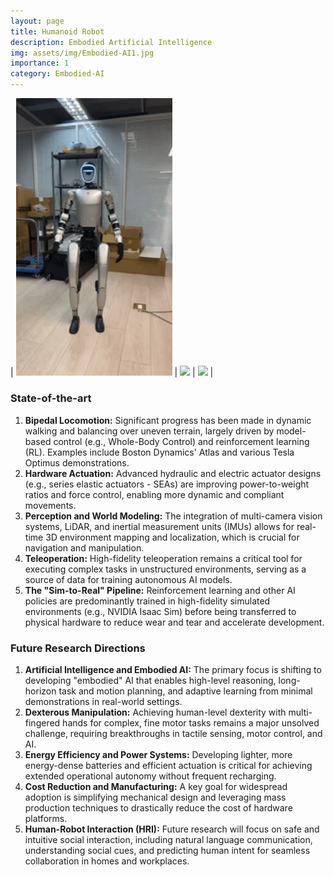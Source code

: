 ```yaml
---
layout: page
title: Humanoid Robot
description: Embodied Artificial Intelligence 
img: assets/img/Embodied-AI1.jpg
importance: 1
category: Embodied-AI
---
```


| <img src="/assets/img/images/videos/G1-3.gif" width="250"  /> | <img src="/assets/img/images/videos/G1-2.gif" width="250"  /> | <img src="/assets/img/images/videos/G1-1.gif" width="250"  /> |  

### **State-of-the-art**

1.  **Bipedal Locomotion:** Significant progress has been made in dynamic walking and balancing over uneven terrain, largely driven by model-based control (e.g., Whole-Body Control) and reinforcement learning (RL). Examples include Boston Dynamics' Atlas and various Tesla Optimus demonstrations.
2.  **Hardware Actuation:** Advanced hydraulic and electric actuator designs (e.g., series elastic actuators - SEAs) are improving power-to-weight ratios and force control, enabling more dynamic and compliant movements.
3.  **Perception and World Modeling:** The integration of multi-camera vision systems, LiDAR, and inertial measurement units (IMUs) allows for real-time 3D environment mapping and localization, which is crucial for navigation and manipulation.
4.  **Teleoperation:** High-fidelity teleoperation remains a critical tool for executing complex tasks in unstructured environments, serving as a source of data for training autonomous AI models.
5.  **The "Sim-to-Real" Pipeline:** Reinforcement learning and other AI policies are predominantly trained in high-fidelity simulated environments (e.g., NVIDIA Isaac Sim) before being transferred to physical hardware to reduce wear and tear and accelerate development.

### **Future Research Directions**

1.  **Artificial Intelligence and Embodied AI:** The primary focus is shifting to developing "embodied" AI that enables high-level reasoning, long-horizon task and motion planning, and adaptive learning from minimal demonstrations in real-world settings.
2.  **Dexterous Manipulation:** Achieving human-level dexterity with multi-fingered hands for complex, fine motor tasks remains a major unsolved challenge, requiring breakthroughs in tactile sensing, motor control, and AI.
3.  **Energy Efficiency and Power Systems:** Developing lighter, more energy-dense batteries and efficient actuation is critical for achieving extended operational autonomy without frequent recharging.
4.  **Cost Reduction and Manufacturing:** A key goal for widespread adoption is simplifying mechanical design and leveraging mass production techniques to drastically reduce the cost of hardware platforms.
5.  **Human-Robot Interaction (HRI):** Future research will focus on safe and intuitive social interaction, including natural language communication, understanding social cues, and predicting human intent for seamless collaboration in homes and workplaces.



